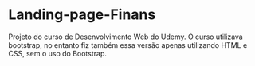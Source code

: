 # Landing-page-Finans
Projeto do curso de Desenvolvimento Web do Udemy. O curso utilizava bootstrap, no entanto fiz também essa versão apenas utilizando HTML e CSS, sem o uso do Bootstrap.
